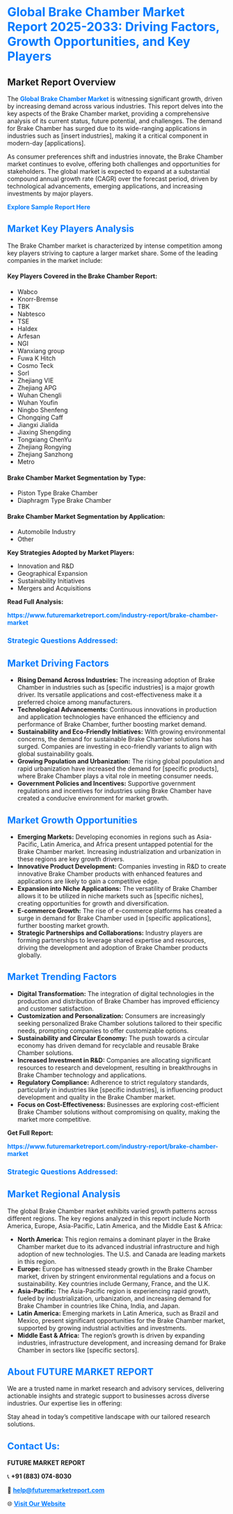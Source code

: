 <h1 style="color: #007BFF;">Global Brake Chamber Market Report 2025-2033: Driving Factors, Growth Opportunities, and Key Players</h1>

<section id="overview">
<h2>Market Report Overview</h2>
<p>The <a href="https://www.futuremarketreport.com/industry-report/brake-chamber-market" style="color: #007BFF; text-decoration: none;"><strong>Global Brake Chamber Market</strong></a> is witnessing significant growth, driven by increasing demand across various industries. This report delves into the key aspects of the Brake Chamber market, providing a comprehensive analysis of its current status, future potential, and challenges. The demand for Brake Chamber has surged due to its wide-ranging applications in industries such as [insert industries], making it a critical component in modern-day [applications].</p>
<p>As consumer preferences shift and industries innovate, the Brake Chamber market continues to evolve, offering both challenges and opportunities for stakeholders. The global market is expected to expand at a substantial compound annual growth rate (CAGR) over the forecast period, driven by technological advancements, emerging applications, and increasing investments by major players.</p>
</section>

<section id="overview">
<p><a href="https://www.futuremarketreport.com/request-sample/reportId=103536" style="color: #007BFF; text-decoration: none;"><strong>Explore Sample Report Here</strong></a></p>
</section>

<section id="key-players">
<h2 style="color: #007BFF;">Market Key Players Analysis</h2>
<p>The Brake Chamber market is characterized by intense competition among key players striving to capture a larger market share. Some of the leading companies in the market include:</p>
<h4>Key Players Covered in the Brake Chamber Report:</h4>
<ul><li>Wabco</li><li>Knorr-Bremse</li><li>TBK</li><li>Nabtesco</li><li>TSE</li><li>Haldex</li><li>Arfesan</li><li>NGI</li><li>Wanxiang group</li><li>Fuwa K Hitch</li><li>Cosmo Teck</li><li>Sorl</li><li>Zhejiang VIE</li><li>Zhejiang APG</li><li>Wuhan Chengli</li><li>Wuhan Youfin</li><li>Ningbo Shenfeng</li><li>Chongqing Caff</li><li>Jiangxi Jialida</li><li>Jiaxing Shengding</li><li>Tongxiang ChenYu</li><li>Zhejiang Rongying</li><li>Zhejiang Sanzhong</li><li>Metro</li></ul>
<h4>Brake Chamber Market Segmentation by Type:</h4>
<ul><li>Piston Type Brake Chamber</li><li>Diaphragm Type Brake Chamber</li></ul>

<h4>Brake Chamber Market Segmentation by Application:</h4>
<ul><li>Automobile Industry</li><li>Other</li></ul>
<p><strong>Key Strategies Adopted by Market Players:</strong></p>
<ul>
<li>Innovation and R&D</li>
<li>Geographical Expansion</li>
<li>Sustainability Initiatives</li>
<li>Mergers and Acquisitions</li>
</ul>
</section>

<section>
<p><strong>Read Full Analysis: </strong></p><a href="https://www.futuremarketreport.com/industry-report/brake-chamber-market" style="color: #007BFF; text-decoration: none;"><strong>https://www.futuremarketreport.com/industry-report/brake-chamber-market</strong></a>
<h3 style="color: #007BFF;">Strategic Questions Addressed:</h3>
</section>

<section id="driving-factors">
<h2 style="color: #007BFF;">Market Driving Factors</h2>
<ul>
<li><strong>Rising Demand Across Industries:</strong> The increasing adoption of Brake Chamber in industries such as [specific industries] is a major growth driver. Its versatile applications and cost-effectiveness make it a preferred choice among manufacturers.</li>
<li><strong>Technological Advancements:</strong> Continuous innovations in production and application technologies have enhanced the efficiency and performance of Brake Chamber, further boosting market demand.</li>
<li><strong>Sustainability and Eco-Friendly Initiatives:</strong> With growing environmental concerns, the demand for sustainable Brake Chamber solutions has surged. Companies are investing in eco-friendly variants to align with global sustainability goals.</li>
<li><strong>Growing Population and Urbanization:</strong> The rising global population and rapid urbanization have increased the demand for [specific products], where Brake Chamber plays a vital role in meeting consumer needs.</li>
<li><strong>Government Policies and Incentives:</strong> Supportive government regulations and incentives for industries using Brake Chamber have created a conducive environment for market growth.</li>
</ul>
</section>

<section id="growth-opportunities">
<h2 style="color: #007BFF;">Market Growth Opportunities</h2>
<ul>
<li><strong>Emerging Markets:</strong> Developing economies in regions such as Asia-Pacific, Latin America, and Africa present untapped potential for the Brake Chamber market. Increasing industrialization and urbanization in these regions are key growth drivers.</li>
<li><strong>Innovative Product Development:</strong> Companies investing in R&D to create innovative Brake Chamber products with enhanced features and applications are likely to gain a competitive edge.</li>
<li><strong>Expansion into Niche Applications:</strong> The versatility of Brake Chamber allows it to be utilized in niche markets such as [specific niches], creating opportunities for growth and diversification.</li>
<li><strong>E-commerce Growth:</strong> The rise of e-commerce platforms has created a surge in demand for Brake Chamber used in [specific applications], further boosting market growth.</li>
<li><strong>Strategic Partnerships and Collaborations:</strong> Industry players are forming partnerships to leverage shared expertise and resources, driving the development and adoption of Brake Chamber products globally.</li>
</ul>
</section>

<section id="trending-factors">
<h2 style="color: #007BFF;">Market Trending Factors</h2>
<ul>
<li><strong>Digital Transformation:</strong> The integration of digital technologies in the production and distribution of Brake Chamber has improved efficiency and customer satisfaction.</li>
<li><strong>Customization and Personalization:</strong> Consumers are increasingly seeking personalized Brake Chamber solutions tailored to their specific needs, prompting companies to offer customizable options.</li>
<li><strong>Sustainability and Circular Economy:</strong> The push towards a circular economy has driven demand for recyclable and reusable Brake Chamber solutions.</li>
<li><strong>Increased Investment in R&D:</strong> Companies are allocating significant resources to research and development, resulting in breakthroughs in Brake Chamber technology and applications.</li>
<li><strong>Regulatory Compliance:</strong> Adherence to strict regulatory standards, particularly in industries like [specific industries], is influencing product development and quality in the Brake Chamber market.</li>
<li><strong>Focus on Cost-Effectiveness:</strong> Businesses are exploring cost-efficient Brake Chamber solutions without compromising on quality, making the market more competitive.</li>
</ul>
</section>

<section>
<p><strong>Get Full Report: </strong></p><a href="https://www.futuremarketreport.com/industry-report/brake-chamber-market" style="color: #007BFF; text-decoration: none;"><strong>https://www.futuremarketreport.com/industry-report/brake-chamber-market</strong></a>
<h3 style="color: #007BFF;">Strategic Questions Addressed:</h3>
</section>


<section id="regional-analysis">
<h2 style="color: #007BFF;">Market Regional Analysis</h2>
<p>The global Brake Chamber market exhibits varied growth patterns across different regions. The key regions analyzed in this report include North America, Europe, Asia-Pacific, Latin America, and the Middle East & Africa:</p>
<ul>
<li><strong>North America:</strong> This region remains a dominant player in the Brake Chamber market due to its advanced industrial infrastructure and high adoption of new technologies. The U.S. and Canada are leading markets in this region.</li>
<li><strong>Europe:</strong> Europe has witnessed steady growth in the Brake Chamber market, driven by stringent environmental regulations and a focus on sustainability. Key countries include Germany, France, and the U.K.</li>
<li><strong>Asia-Pacific:</strong> The Asia-Pacific region is experiencing rapid growth, fueled by industrialization, urbanization, and increasing demand for Brake Chamber in countries like China, India, and Japan.</li>
<li><strong>Latin America:</strong> Emerging markets in Latin America, such as Brazil and Mexico, present significant opportunities for the Brake Chamber market, supported by growing industrial activities and investments.</li>
<li><strong>Middle East & Africa:</strong> The region’s growth is driven by expanding industries, infrastructure development, and increasing demand for Brake Chamber in sectors like [specific sectors].</li>
</ul>
</section>

<footer>
<h2 style="color: #007BFF;">About FUTURE MARKET REPORT</h2>
<p>We are a trusted name in market research and advisory services, delivering actionable insights and strategic support to businesses across diverse industries. Our expertise lies in offering:</p>

<p>Stay ahead in today’s competitive landscape with our tailored research solutions.</p>

<h2 style="color: #007BFF;">Contact Us:</h2>
<p><strong>FUTURE MARKET REPORT</strong></p>
<p>📞 <strong>+91 (883) 074-8030</strong></p>
<p>📧 <strong><a href="mailto:help@futuremarketreport.com" style="color: #007BFF;">help@futuremarketreport.com</a></strong></p>
<p>🌐 <strong><a href="https://www.futuremarketreport.com/" style="color: #007BFF;">Visit Our Website</a></strong></p>
</footer>